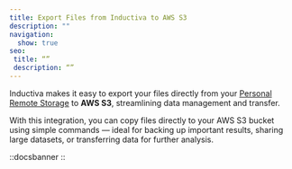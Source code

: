 ```yaml
---
title: Export Files from Inductiva to AWS S3
description: ""
navigation:
  show: true
seo:
 title: “”
 description: “”
---
```



Inductiva makes it easy to export your files directly from your [Personal Remote Storage](/guides/cloud-storage/cloud-storage#personal-remote-storage) to **AWS S3**, streamlining data management and transfer.

With this integration, you can copy files directly to your AWS S3 bucket using simple commands — ideal for backing up important results, sharing large datasets, or transferring data for further analysis.

::docsbanner
::

